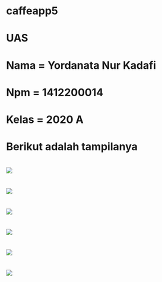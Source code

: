 # caffeapp5
# UAS 
# Nama = Yordanata Nur Kadafi
# Npm = 1412200014
# Kelas = 2020 A
# Berikut adalah tampilanya
# <img src="https://github.com/Yonakipro/caffeapp5/blob/main/Screenshot%202023-07-14%20024921.png">
# <img src="https://github.com/Yonakipro/caffeapp5/blob/main/Screenshot%202023-07-14%20141402.png">
# <img src="https://github.com/Yonakipro/caffeapp5/blob/main/Screenshot%202023-07-14%20024501.png">
# <img src="https://github.com/Yonakipro/caffeapp5/blob/main/Screenshot%202023-07-14%20024412.png">
# <img src="https://github.com/Yonakipro/caffeapp5/blob/main/Screenshot%202023-07-14%20140416.png">
# <img src="https://github.com/Yonakipro/caffeapp5/blob/main/Screenshot%202023-07-14%20145858.png">

